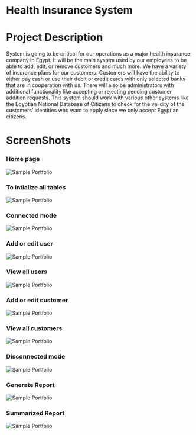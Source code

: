 # Health Insurance System
# Project Description
System is going to be critical for our operations as a major health insurance company in Egypt. It will be the main system used by our employees to be able to add, edit, or remove customers and much more. 
We have a variety of insurance plans for our customers. Customers will have the ability to either pay cash or use their debit or credit cards with only selected banks that are in cooperation with us. 
There will also be administrators with additional functionality like accepting or rejecting pending customer addition requests. This system should work with various other systems like the Egyptian National Database of Citizens to check for the validity of the customers’ identities who want to apply since we only accept Egyptian citizens. 
# ScreenShots
### Home page
 ![Sample Portfolio](https://github.com/Mohamed247/Software-Engineering-Course-Project/blob/master/Software-Engineering-Course-Project/ScreenShots/1.PNG)
 ### To intialize all tables
 ![Sample Portfolio](https://github.com/Mohamed247/Software-Engineering-Course-Project/blob/master/Software-Engineering-Course-Project/ScreenShots/10.PNG)
  ### Connected mode
 ![Sample Portfolio](https://github.com/Mohamed247/Software-Engineering-Course-Project/blob/master/Software-Engineering-Course-Project/ScreenShots/2.PNG)
  ### Add or edit user
 ![Sample Portfolio](https://github.com/Mohamed247/Software-Engineering-Course-Project/blob/master/Software-Engineering-Course-Project/ScreenShots/3.PNG)
  ### View all users
 ![Sample Portfolio](https://github.com/Mohamed247/Software-Engineering-Course-Project/blob/master/Software-Engineering-Course-Project/ScreenShots/4.PNG)
  ### Add or edit customer
 ![Sample Portfolio](https://github.com/Mohamed247/Software-Engineering-Course-Project/blob/master/Software-Engineering-Course-Project/ScreenShots/5.PNG)
  ### View all customers
 ![Sample Portfolio](https://github.com/Mohamed247/Software-Engineering-Course-Project/blob/master/Software-Engineering-Course-Project/ScreenShots/6.PNG)
  ### Disconnected mode
 ![Sample Portfolio](https://github.com/Mohamed247/Software-Engineering-Course-Project/blob/master/Software-Engineering-Course-Project/ScreenShots/7.PNG)
  ### Generate Report
 ![Sample Portfolio](https://github.com/Mohamed247/Software-Engineering-Course-Project/blob/master/Software-Engineering-Course-Project/ScreenShots/8.PNG)
  ### Summarized Report
 ![Sample Portfolio](https://github.com/Mohamed247/Software-Engineering-Course-Project/blob/master/Software-Engineering-Course-Project/ScreenShots/9.PNG)
